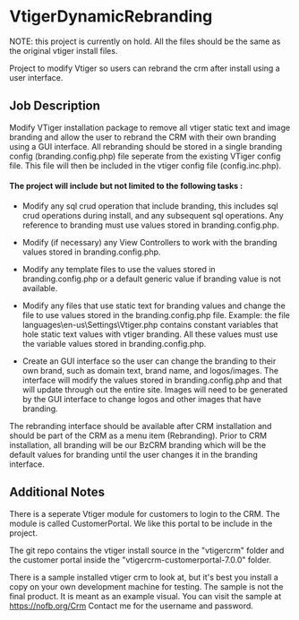 # VtigerDynamicRebranding
NOTE: this project is currently on hold. All the files should be the same as the original vtiger
install files.

Project to modify Vtiger so users can rebrand the crm after install 
using a user interface.

## Job Description

Modify VTiger installation package to remove all vtiger static text 
and image branding and allow the user to rebrand the CRM 
with their own branding using a GUI interface. 
All rebranding should be stored in a single branding config (branding.config.php) 
file seperate from the existing VTiger config file. 
This file will then be included in the vtiger config file (config.inc.php). 

#### The project will include but not limited to the following tasks :

* Modify any sql crud operation that include branding, this includes sql 
crud operations during install, and any subsequent sql operations. 
Any reference to branding must use values stored in branding.config.php.

* Modify (if necessary) any View Controllers to work with the branding 
values stored in branding.config.php.

* Modify any template files to use the values stored in branding.config.php 
or a default generic value if branding value is not available.

* Modify any files that use static text for branding values and change 
the file to use values stored in the branding.config.php file. 
Example: the file languages\en-us\Settings\Vtiger.php contains 
constant variables that hole static text values with vtiger branding. 
All these values must use the variable values stored in branding.config.php.

* Create an GUI interface so the user can change the branding to their own brand, 
such as domain text, brand name, and logos/images. 
The interface will modify the values stored in branding.config.php 
and that will update through out the entire site. Images will need 
to be generated by the GUI interface to change logos and other images that
have branding.

The rebranding interface should be available after CRM installation 
and should be part of the CRM as a menu item (Rebranding). 
Prior to CRM installation, 
all branding will be our BzCRM branding which will be the 
default values for branding until the user changes 
it in the branding interface.

## Additional Notes
There is a seperate Vtiger module for customers to login to the CRM.
The module is called CustomerPortal. We like this portal to be include in
the project.

The git repo contains the vtiger install source in the "vtigercrm" folder
and the customer portal inside the "vtigercrm-customerportal-7.0.0" folder.

There is a sample installed vtiger crm to look at, but it's best you install a copy
on your own development machine for testing. The sample is not the final product. 
It is meant as an example visual. You can visit the sample at https://nofb.org/Crm
Contact me for the username and password.
